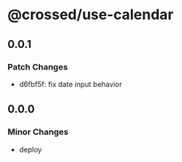 # @crossed/use-calendar

## 0.0.1

### Patch Changes

- d6fbf5f: fix date input behavior

## 0.0.0

### Minor Changes

- deploy

